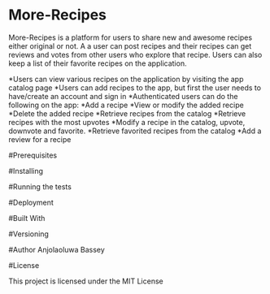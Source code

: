 
# More-Recipes
More-Recipes is a platform for users to share new and awesome recipes either original or not. A a user can post recipes and their recipes can get reviews and votes from other users who explore that recipe. Users can also keep a list of their favorite recipes on the application.




*Users can view various recipes on the application by visiting the app catalog page
*Users can add recipes to the app, but first the user needs to have/create an account and sign in
*Authenticated users can do the following on the app:
*Add a recipe
*View or modify the added recipe 
*Delete the  added recipe
*Retrieve recipes from the catalog
*Retrieve recipes with the most upvotes
*Modify a recipe in the catalog, upvote, downvote and favorite.
*Retrieve favorited recipes from the catalog
*Add a review for a recipe

#Prerequisites

#Installing


#Running the tests


#Deployment


#Built With


#Versioning



#Author
Anjolaoluwa Bassey


#License

This project is licensed under the MIT License
